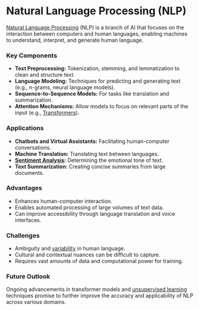 # Natural Language Processing (NLP)

[Natural Language Processing](../n/natural_language_processing_(nlp)_in_trading.md) (NLP) is a branch of AI that focuses on the interaction between computers and human languages, enabling machines to understand, interpret, and generate human language.

### Key Components
- **Text Preprocessing:** Tokenization, stemming, and lemmatization to clean and structure text.
- **Language Modeling:** Techniques for predicting and generating text (e.g., n-grams, neural language models).
- **Sequence-to-Sequence Models:** For tasks like translation and summarization.
- **Attention Mechanisms:** Allow models to focus on relevant parts of the input (e.g., [Transformers](../t/transformers.md)).

### Applications
- **Chatbots and Virtual Assistants:** Facilitating human-computer conversations.
- **Machine Translation:** Translating text between languages.
- **[Sentiment Analysis](../s/sentiment_analysis.md):** Determining the emotional tone of text.
- **Text Summarization:** Creating concise summaries from large documents.

### Advantages
- Enhances human-computer interaction.
- Enables automated processing of large volumes of text data.
- Can improve accessibility through language translation and voice interfaces.

### Challenges
- Ambiguity and [variability](../v/variability.md) in human language.
- Cultural and contextual nuances can be difficult to capture.
- Requires vast amounts of data and computational power for training.

### Future Outlook
Ongoing advancements in transformer models and [unsupervised learning](../u/unsupervised_learning.md) techniques promise to further improve the accuracy and applicability of NLP across various domains.
